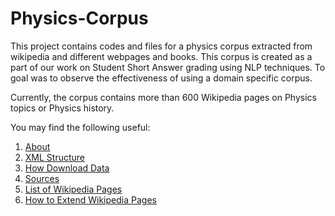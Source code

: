 Physics-Corpus
==============

This project contains codes and files for a physics corpus extracted from wikipedia and different webpages and books. This corpus is created as a part of our work on Student Short Answer grading using NLP techniques. To goal was to observe the effectiveness of using a domain specific corpus.

Currently, the corpus contains more than 600 Wikipedia pages on Physics topics or Physics history.

You may find the following useful:<br>
1.  [About](https://github.com/salimm/Physics-Corpus)<br>
2.  [XML Structure](https://github.com/salimm/Physics-Corpus/wiki/Corpus-Structure)<br>
3.  [How Download Data](https://github.com/salimm/Physics-Corpus/wiki/How-to-Download-Data)<br>
4.  [Sources](https://github.com/salimm/Physics-Corpus/wiki/Sources)<br>
5.  [List of Wikipedia Pages](https://github.com/salimm/Physics-Corpus/wiki/List-of-Wikipedia-Pages)<br>
6.  [How to Extend Wikipedia Pages](https://github.com/salimm/Physics-Corpus/wiki/How-to-Extend-Wiki-Pages)<br>